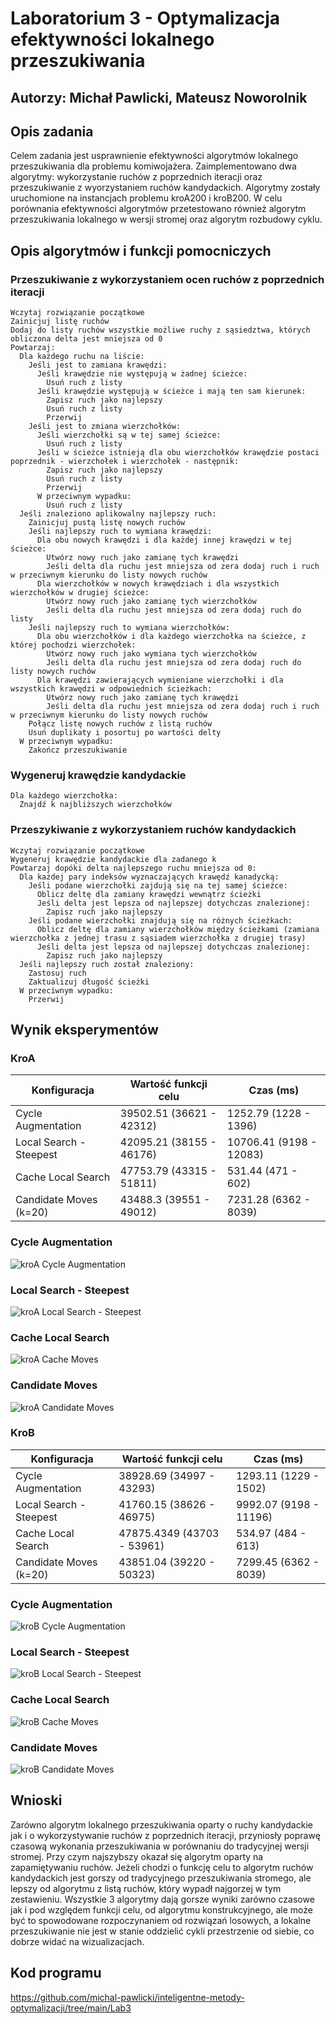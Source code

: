 # Laboratorium 3 - Optymalizacja efektywności lokalnego przeszukiwania

## Autorzy: Michał Pawlicki, Mateusz Noworolnik

## Opis zadania

Celem zadania jest usprawnienie efektywności algorytmów lokalnego przeszukiwania dla problemu komiwojażera. Zaimplementowano dwa algorytmy: wykorzystanie ruchów z poprzednich iteracji oraz przeszukiwanie z wyorzystaniem ruchów kandydackich. Algorytmy zostały uruchomione na instancjach problemu kroA200 i kroB200. W celu porównania efektywności algorytmów przetestowano również algorytm przeszukiwania lokalnego w wersji stromej oraz algorytm rozbudowy cyklu.

## Opis algorytmów i funkcji pomocniczych

### Przeszukiwanie z wykorzystaniem ocen ruchów z poprzednich iteracji

```
Wczytaj rozwiązanie początkowe
Zainicjuj listę ruchów
Dodaj do listy ruchów wszystkie możliwe ruchy z sąsiedztwa, których obliczona delta jest mniejsza od 0
Powtarzaj:
  Dla każdego ruchu na liście:
    Jeśli jest to zamiana krawędzi:
      Jeśli krawędzie nie występują w żadnej ścieżce:
        Usuń ruch z listy
      Jeśli krawędzie występują w ścieżce i mają ten sam kierunek:
        Zapisz ruch jako najlepszy
        Usuń ruch z listy
        Przerwij
    Jeśli jest to zmiana wierzchołków:
      Jeśli wierzchołki są w tej samej ścieżce:
        Usuń ruch z listy
      Jeśli w ścieżce istnieją dla obu wierzchołków krawędzie postaci poprzednik - wierzchołek i wierzchołek - następnik:
        Zapisz ruch jako najlepszy
        Usuń ruch z listy
        Przerwij
      W przeciwnym wypadku:
        Usuń ruch z listy
  Jeśli znaleziono aplikowalny najlepszy ruch:
    Zainicjuj pustą listę nowych ruchów
    Jeśli najlepszy ruch to wymiana krawędzi:
      Dla obu nowych krawędzi i dla każdej innej krawędzi w tej ścieżce:
        Utwórz nowy ruch jako zamianę tych krawędzi
        Jeśli delta dla ruchu jest mniejsza od zera dodaj ruch i ruch w przeciwnym kierunku do listy nowych ruchów
      Dla wierzchołków w nowych krawędziach i dla wszystkich wierzchołków w drugiej ścieżce:
        Utwórz nowy ruch jako zamianę tych wierzchołków
        Jeśli delta dla ruchu jest mniejsza od zera dodaj ruch do listy
    Jeśli najlepszy ruch to wymiana wierzchołków:
      Dla obu wierzchołków i dla każdego wierzchołka na ścieżce, z której pochodzi wierzchołek:
        Utwórz nowy ruch jako wymiana tych wierzchołków
        Jeśli delta dla ruchu jest mniejsza od zera dodaj ruch do listy nowych ruchów
      Dla krawędzi zawierających wymieniane wierzchołki i dla wszystkich krawędzi w odpowiednich ścieżkach:
        Utwórz nowy ruch jako zamianę tych krawędzi
        Jeśli delta dla ruchu jest mniejsza od zera dodaj ruch i ruch w przeciwnym kierunku do listy nowych ruchów
    Połącz listę nowych ruchów z listą ruchów
    Usuń duplikaty i posortuj po wartości delty
  W przeciwnym wypadku:
    Zakończ przeszukiwanie
```

### Wygeneruj krawędzie kandydackie

```
Dla każdego wierzchołka:
  Znajdź k najbliższych wierzchołków
```

### Przeszykiwanie z wykorzystaniem ruchów kandydackich

```
Wczytaj rozwiązanie początkowe
Wygeneruj krawędzie kandydackie dla zadanego k
Powtarzaj dopóki delta najlepszego ruchu mniejsza od 0:
  Dla każdej pary indeksów wyznaczających krawędź kanadycką:
    Jeśli podane wierzchołki zajdują się na tej samej ścieżce:
      Oblicz deltę dla zamiany krawędzi wewnątrz ścieżki
      Jeśli delta jest lepsza od najlepszej dotychczas znalezionej:
        Zapisz ruch jako najlepszy
    Jeśli podane wierzchołki znajdują się na różnych ścieżkach:
      Oblicz deltę dla zamiany wierzchołków między ścieżkami (zamiana wierzchołka z jednej trasu z sąsiadem wierzchołka z drugiej trasy)
      Jeśli delta jest lepsza od najlepszej dotychczas znalezionej:
        Zapisz ruch jako najlepszy
  Jeśli najlepszy ruch został znaleziony:
    Zastosuj ruch
    Zaktualizuj długość ścieżki
  W przeciwnym wypadku:
    Przerwij
```

## Wynik eksperymentów

### KroA

| Konfiguracja            | Wartość funkcji celu     | Czas (ms)               |
| ----------------------- | ------------------------ | ----------------------- |
| Cycle Augmentation      | 39502.51 (36621 - 42312) | 1252.79 (1228 - 1396)   |
| Local Search - Steepest | 42095.21 (38155 - 46176) | 10706.41 (9198 - 12083) |
| Cache Local Search      | 47753.79 (43315 - 51811) | 531.44 (471 - 602)      |
| Candidate Moves (k=20)  | 43488.3 (39551 - 49012)  | 7231.28 (6362 - 8039)   |

### Cycle Augmentation

![kroA Cycle Augmentation](kroA_cycle.png "Cycle Augmentation")

### Local Search - Steepest

![kroA Local Search - Steepest](kroA_steepest.png "Local Search - Steepest")

### Cache Local Search

![kroA Cache Moves](kroA_cache.png "Cache Moves")

### Candidate Moves

![kroA Candidate Moves](kroA_candidate.png "Candidate Moves")

### KroB

| Konfiguracja            | Wartość funkcji celu       | Czas (ms)              |
| ----------------------- | -------------------------- | ---------------------- |
| Cycle Augmentation      | 38928.69 (34997 - 43293)   | 1293.11 (1229 - 1502)  |
| Local Search - Steepest | 41760.15 (38626 - 46975)   | 9992.07 (9198 - 11196) |
| Cache Local Search      | 47875.4349 (43703 - 53961) | 534.97 (484 - 613)     |
| Candidate Moves (k=20)  | 43851.04 (39220 - 50323)   | 7299.45 (6362 - 8039)  |

### Cycle Augmentation

![kroB Cycle Augmentation](kroB_cycle.png "Cycle Augmentation")

### Local Search - Steepest

![kroB Local Search - Steepest](kroB_steepest.png "Local Search - Steepest")

### Cache Local Search

![kroB Cache Moves](kroB_cache.png "Cache Moves")

### Candidate Moves

![kroB Candidate Moves](kroB_candidate.png "Candidate Moves")

## Wnioski

Zarówno algorytm lokalnego przeszukiwania oparty o ruchy kandydackie jak i o wykorzystywanie ruchów z poprzednich iteracji, przyniosły poprawę czasową wykonania przeszukiwania w porównaniu do tradycyjnej wersji stromej. Przy czym najszybszy okazał się algorytm oparty na zapamiętywaniu ruchów. Jeżeli chodzi o funkcję celu to algorytm ruchów kandydackich jest gorszy od tradycyjnego przeszukiwania stromego, ale lepszy od algorytmu z listą ruchów, który wypadł najgorzej w tym zestawieniu. Wszystkie 3 algorytmy dają gorsze wyniki zarówno czasowe jak i pod względem funkcji celu, od algorytmu konstrukcyjnego, ale może być to spowodowane rozpoczynaniem od rozwiązań losowych, a lokalne przeszukiwanie nie jest w stanie oddzielić cykli przestrzenie od siebie, co dobrze widać na wizualizacjach.

## Kod programu

https://github.com/michal-pawlicki/inteligentne-metody-optymalizacji/tree/main/Lab3
